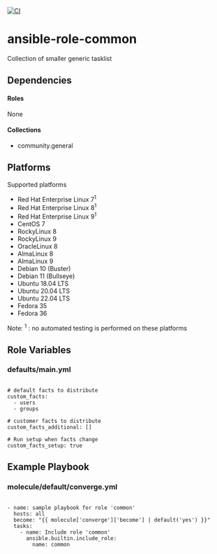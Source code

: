 [![CI](https://github.com/de-it-krachten/ansible-role-common/workflows/CI/badge.svg?event=push)](https://github.com/de-it-krachten/ansible-role-common/actions?query=workflow%3ACI)


# ansible-role-common

Collection of smaller generic tasklist


## Dependencies

#### Roles
None

#### Collections
- community.general

## Platforms

Supported platforms

- Red Hat Enterprise Linux 7<sup>1</sup>
- Red Hat Enterprise Linux 8<sup>1</sup>
- Red Hat Enterprise Linux 9<sup>1</sup>
- CentOS 7
- RockyLinux 8
- RockyLinux 9
- OracleLinux 8
- AlmaLinux 8
- AlmaLinux 9
- Debian 10 (Buster)
- Debian 11 (Bullseye)
- Ubuntu 18.04 LTS
- Ubuntu 20.04 LTS
- Ubuntu 22.04 LTS
- Fedora 35
- Fedora 36

Note:
<sup>1</sup> : no automated testing is performed on these platforms

## Role Variables
### defaults/main.yml
<pre><code>
# default facts to distribute 
custom_facts:
  - users
  - groups

# customer facts to distribute
custom_facts_additional: []

# Run setup when facts change
custom_facts_setup: true
</pre></code>




## Example Playbook
### molecule/default/converge.yml
<pre><code>
- name: sample playbook for role 'common'
  hosts: all
  become: "{{ molecule['converge']['become'] | default('yes') }}"
  tasks:
    - name: Include role 'common'
      ansible.builtin.include_role:
        name: common
</pre></code>
